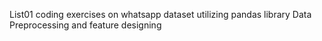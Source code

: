 List01 
coding exercises on whatsapp dataset utilizing pandas library
Data Preprocessing and feature designing
